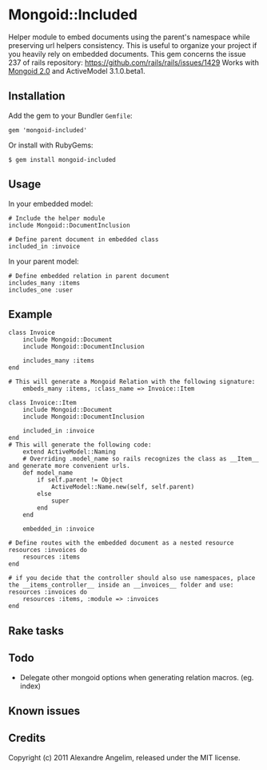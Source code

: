 Mongoid::Included
====================

Helper module to embed documents using the parent's namespace while preserving url helpers consistency. This is useful to organize your project if you heavily rely on embedded documents. This gem concerns the issue 237 of rails repository: https://github.com/rails/rails/issues/1429
Works with [Mongoid 2.0](https://github.com/mongoid/mongoid) and ActiveModel 3.1.0.beta1. 

Installation
------------

Add the gem to your Bundler `Gemfile`:

    gem 'mongoid-included'

Or install with RubyGems:

    $ gem install mongoid-included


Usage
-----

In your embedded model:

	# Include the helper module
	include Mongoid::DocumentInclusion

	# Define parent document in embedded class
	included_in :invoice

In your parent model:

	# Define embedded relation in parent document
	includes_many :items
	includes_one :user
    

Example
-------

	class Invoice
		include Mongoid::Document
		include Mongoid::DocumentInclusion
		
		includes_many :items
	end
	
	# This will generate a Mongoid Relation with the following signature:
		embeds_many :items, :class_name => Invoice::Item

	class Invoice::Item
		include Mongoid::Document
		include Mongoid::DocumentInclusion
	
		included_in :invoice
	end
	# This will generate the following code:
		extend ActiveModel::Naming
		# Overriding .model_name so rails recognizes the class as __Item__ and generate more convenient urls.
		def model_name
			if self.parent != Object
				ActiveModel::Name.new(self, self.parent)
			else
				super
			end
		end
		
		embedded_in :invoice

	# Define routes with the embedded document as a nested resource
	resources :invoices do
		resources :items
	end
	
	# if you decide that the controller should also use namespaces, place the __items_controller__ inside an __invoices__ folder and use:
	resources :invoices do
		resources :items, :module => :invoices
	end
	
	
	
Rake tasks
----------

Todo
----------
- Delegate other mongoid options when generating relation macros. (eg. index)

Known issues
------------


Credits
-------

Copyright (c) 2011 Alexandre Angelim, released under the MIT license.